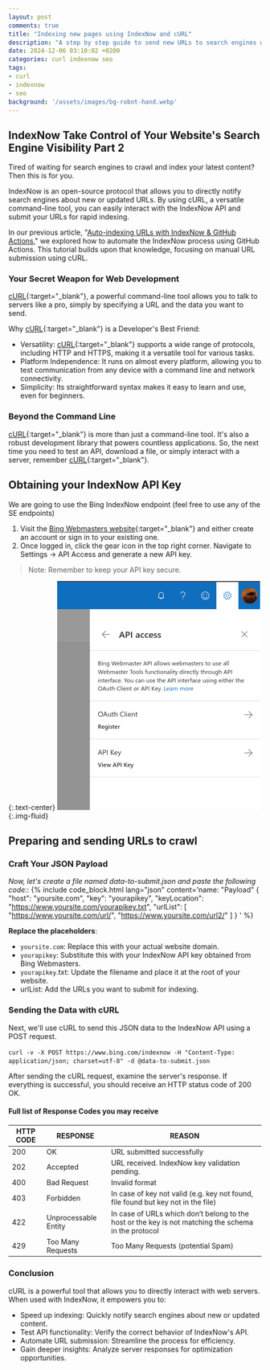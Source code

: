 ```yaml
---
layout: post
comments: true
title: "Indexing new pages using IndexNow and cURL"
description: "A step by step guide to send new URLs to search engines with IndexNow and cURL"
date: 2024-12-06 03:10:02 +0200
categories: curl indexnow seo
tags:
- curl
- indexnow
- seo
background: '/assets/images/bg-robot-hand.webp'
---
```


## IndexNow **Take Control of Your Website's Search Engine Visibility** Part 2 ##

Tired of waiting for search engines to crawl and index your latest content? Then this is for you.

IndexNow is an open-source protocol that allows you to directly notify search engines about new or updated URLs. By using cURL, a versatile command-line tool, you can easily interact with the IndexNow API and submit your URLs for rapid indexing.

In our previous article, "[Auto-indexing URLs with IndexNow & GitHub Actions](/posts/2024-11-22-auto-indexing-urls-with-indexnow-and-gitHub-actions/)," we explored how to automate the IndexNow process using GitHub Actions. This tutorial builds upon that knowledge, focusing on manual URL submission using cURL.

### Your Secret Weapon for Web Development ###

[cURL](https://curl.se/){:target="_blank"}, a powerful command-line tool allows you to talk to servers like a pro, simply by specifying a URL and the data you want to send.

Why [cURL](https://curl.se/){:target="_blank"} is a Developer's Best Friend:

* Versatility: [cURL](https://curl.se/){:target="_blank"} supports a wide range of protocols, including HTTP and HTTPS, making it a versatile tool for various tasks.
* Platform Independence: It runs on almost every platform, allowing you to test communication from any device with a command line and network connectivity.
* Simplicity: Its straightforward syntax makes it easy to learn and use, even for beginners.

### Beyond the Command Line ###

[cURL](https://curl.se/){:target="_blank"} is more than just a command-line tool. It's also a robust development library that powers countless applications.
So, the next time you need to test an API, download a file, or simply interact with a server, remember [cURL](https://curl.se/){:target="_blank"}.

## Obtaining your IndexNow API Key ##

We are going to use the Bing IndexNow endpoint (feel free to use any of the SE endpoints)

1. Visit the [Bing Webmasters website](https://www.bing.com/webmasters/){:target="_blank"} and either create an account or sign in to your existing one.
2. Once logged in, click the gear icon in the top right corner. Navigate to Settings -> API Access and generate a new API key.

> Note: Remember to keep your API key secure.

{:.text-center}
![Repository Secret](/assets/images/2024-12-06-indexing-pages-with-indexnow-and-curl.png){:.img-fluid}

## Preparing and sending URLs to crawl ##

### Craft Your JSON Payload ###

*Now, let's create a file named data-to-submit.json and paste the following code:*:
{% include code_block.html lang="json" content='name: "Payload"
{
  "host": "yoursite.com",
  "key": "yourapikey",
  "keyLocation": "https://www.yoursite.com/yourapikey.txt",
  "urlList": [
    "https://www.yoursite.com/url/",
    "https://www.yoursite.com/url2/"
  ]
}
' %}

**Replace the placeholders**:

* `yoursite.com`: Replace this with your actual website domain.
* `yourapikey`: Substitute this with your IndexNow API key obtained from Bing Webmasters.
* `yourapikey`.txt: Update the filename and place it at the root of your website.
* urlList: Add the URLs you want to submit for indexing.

### Sending the Data with cURL ###

Next, we'll use cURL to send this JSON data to the IndexNow API using a POST request.

`curl -v -X POST https://www.bing.com/indexnow -H "Content-Type: application/json; charset=utf-8" -d @data-to-submit.json`

After sending the cURL request, examine the server's response. If everything is successful, you should receive an HTTP status code of 200 OK.

#### Full list of Response Codes you may receive ####

| HTTP CODE | RESPONSE             | REASON                                                                                               |
|-----------|----------------------|------------------------------------------------------------------------------------------------------|
| 200       | OK                   | URL submitted successfully                                                                           |
| 202       | Accepted             | URL received. IndexNow key validation pending.                                                       |
| 400       | Bad Request          | Invalid format                                                                                       |
| 403       | Forbidden            | In case of key not valid (e.g. key not found, file found but key not in the file)                    |
| 422       | Unprocessable Entity | In case of URLs which don’t belong to the host or the key is not matching the schema in the protocol |
| 429       | Too Many Requests    | Too Many Requests (potential Spam)                                                                   |

### Conclusion ###

cURL is a powerful tool that allows you to directly interact with web servers. When used with IndexNow, it empowers you to:

* Speed up indexing: Quickly notify search engines about new or updated content.
* Test API functionality: Verify the correct behavior of IndexNow's API.
* Automate URL submission: Streamline the process for efficiency.
* Gain deeper insights: Analyze server responses for optimization opportunities.
